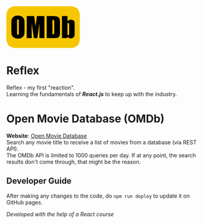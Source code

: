 <img src="public/logo192.png">

# Reflex
Reflex - my first "reaction".  
Learning the fundamentals of ***React.js*** to keep up with the industry.  

# Open Movie Database (OMDb)
**Website**: [Open Movie Database](https://votommy.github.io/Reflex/)  
Search any movie title to receive a list of movies from a database (via REST API).  
The OMDb API is limited to 1000 queries per day. If at any point, the search results don't come through, that might be the reason.

## Developer Guide
After making any changes to the code, do `npm run deploy` to update it on GitHub pages.

*Developed with the help of a React course*
